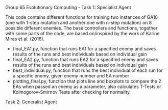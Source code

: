 Group 65
Evolutionary Computing - Task 1: Specialist Agent

This code contains different functions for training two instances of GA10 (one with 1-step mutation and another one with n-step mutation) on 8 possible different enemies. The base controllers and functions, together with some parts of the code, are based on/inspired by the work of Karine Miras et al. (2016).

- final_EA1.py, function that runs EA1 for a specified enemy and saves results of the runs and best individuals based on individual gain
- final_EA2.py, function that runs EA2 for a specified enemy and saves results of the runs and best individuals based on individual gain
- best_individual.py, function that runs the best individual of each run for a specific enemy, given enemy number and EA number
- plotting_final.py, function that plots line and boxplots to compare the 2 EAs when passed an enemy as a parameter, also calculates T-Tests or Kolmogorov-Smirnov Tests after checking for normality 

Task 2: Generalist Agent
